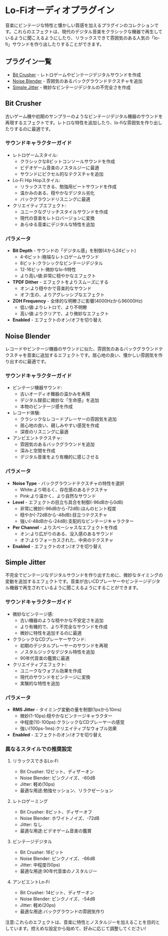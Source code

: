 # Lo-Fiオーディオプラグイン

音楽にビンテージな特性と懐かしい質感を加えるプラグインのコレクションです。これらのエフェクトは、現代のデジタル音楽をクラシックな機器で再生しているように聞こえるようにしたり、リラックスできて雰囲気のある人気の「lo-fi」サウンドを作り出したりすることができます。

## プラグイン一覧

- [Bit Crusher](#bit-crusher) - レトロゲームやビンテージデジタルサウンドを作成
- [Noise Blender](#noise-blender) - 雰囲気のあるバックグラウンドテクスチャを追加
- [Simple Jitter](#simple-jitter) - 微妙なビンテージデジタルの不完全さを作成

## Bit Crusher

古いゲーム機や初期のサンプラーのようなビンテージデジタル機器のサウンドを再現するエフェクトです。レトロな特性を追加したり、lo-fiな雰囲気を作り出したりするのに最適です。

### サウンドキャラクターガイド
- レトロゲームスタイル:
  - クラシックな8ビットコンソールサウンドを作成
  - ビデオゲーム音楽のノスタルジーに最適
  - サウンドにピクセル的なテクスチャを追加
- Lo-Fi Hip Hopスタイル:
  - リラックスできる、勉強用ビートサウンドを作成
  - 温かみのある、穏やかなデジタル劣化
  - バックグラウンドリスニングに最適
- クリエイティブエフェクト:
  - ユニークなグリッチスタイルサウンドを作成
  - 現代の音楽をレトロバージョンに変換
  - あらゆる音楽にデジタルな特性を追加

### パラメータ
- **Bit Depth** - サウンドの「デジタル感」を制御(4から24ビット)
  - 4-6ビット:極端なレトロゲームサウンド
  - 8ビット:クラシックなビンテージデジタル
  - 12-16ビット:微妙なlo-fi特性
  - より高い値:非常に穏やかなエフェクト
- **TPDF Dither** - エフェクトをよりスムーズにする
  - オン:より穏やかで音楽的なサウンド
  - オフ:生の、よりアグレッシブなエフェクト
- **ZOH Frequency** - 全体的な明瞭さに影響(4000Hzから96000Hz)
  - 低い値:よりレトロで、より不明瞭
  - 高い値:よりクリアで、より微妙なエフェクト
- **Enabled** - エフェクトのオン/オフを切り替え

## Noise Blender

レコードやビンテージ機器のサウンドに似た、雰囲気のあるバックグラウンドテクスチャを音楽に追加するエフェクトです。居心地の良い、懐かしい雰囲気を作り出すのに最適です。

### サウンドキャラクターガイド
- ビンテージ機器サウンド:
  - 古いオーディオ機器の温かみを再現
  - デジタル録音に微妙な「生命感」を追加
  - 本物のビンテージ感を作成
- レコード体験:
  - クラシックなレコードプレーヤーの雰囲気を追加
  - 居心地の良い、親しみやすい感覚を作成
  - 深夜のリスニングに最適
- アンビエントテクスチャ:
  - 雰囲気のあるバックグラウンドを追加
  - 深みと空間を作成
  - デジタル音楽をより有機的に感じさせる

### パラメータ
- **Noise Type** - バックグラウンドテクスチャの特性を選択
  - White:より明るく、存在感のあるテクスチャ
  - Pink:より温かく、より自然なサウンド
- **Level** - エフェクトの目立ち具合を制御(-96dBから0dB)
  - 非常に微妙(-96dBから-72dB):ほんのヒント程度
  - 穏やか(-72dBから-48dB):目立つテクスチャ
  - 強い(-48dBから-24dB):支配的なビンテージキャラクター
- **Per Channel** - よりスペーシャスなエフェクトを作成
  - オン:より広がりのある、没入感のあるサウンド
  - オフ:よりフォーカスされた、中央のテクスチャ
- **Enabled** - エフェクトのオン/オフを切り替え

## Simple Jitter

不完全でビンテージなデジタルサウンドを作り出すために、微妙なタイミングの変動を追加するエフェクトです。音楽が古いCDプレーヤーやビンテージデジタル機器で再生されているように聞こえるようにすることができます。

### サウンドキャラクターガイド
- 微妙なビンテージ感:
  - 古い機器のような穏やかな不安定さを追加
  - より有機的で、より不完全なサウンドを作成
  - 微妙に特性を追加するのに最適
- クラシックなCDプレーヤーサウンド:
  - 初期のデジタルプレーヤーのサウンドを再現
  - ノスタルジックなデジタル特性を追加
  - 90年代音楽の鑑賞に最適
- クリエイティブエフェクト:
  - ユニークなウォブル効果を作成
  - 現代のサウンドをビンテージに変換
  - 実験的な特性を追加

### パラメータ
- **RMS Jitter** - タイミング変動の量を制御(1psから10ms)
  - 微妙(1-10ps):穏やかなビンテージキャラクター
  - 中程度(10-100ps):クラシックなCDプレーヤーの感覚
  - 強い(100ps-1ms):クリエイティブなウォブル効果
- **Enabled** - エフェクトのオン/オフを切り替え

### 異なるスタイルでの推奨設定

1. リラックスできるLo-Fi
   - Bit Crusher: 12ビット、ディザーオン
   - Noise Blender: ピンクノイズ、-60dB
   - Jitter: 軽め(10ps)
   - 最適な用途:勉強セッション、リラクゼーション

2. レトロゲーミング
   - Bit Crusher: 8ビット、ディザーオフ
   - Noise Blender: ホワイトノイズ、-72dB
   - Jitter: なし
   - 最適な用途:ビデオゲーム音楽の鑑賞

3. ビンテージデジタル
   - Bit Crusher: 16ビット
   - Noise Blender: ピンクノイズ、-66dB
   - Jitter: 中程度(50ps)
   - 最適な用途:90年代音楽のノスタルジー

4. アンビエントLo-Fi
   - Bit Crusher: 14ビット、ディザーオン
   - Noise Blender: ピンクノイズ、-54dB
   - Jitter: 軽め(20ps)
   - 最適な用途:バックグラウンドの雰囲気作り

注意:これらのエフェクトは、音楽に特性とノスタルジーを加えることを目的としています。控えめな設定から始めて、好みに応じて調整してください!
